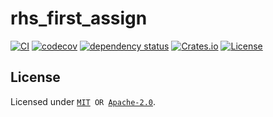 # rhs\_first\_assign

[![CI](https://github.com/qryxip/rhs_first_assign/workflows/CI/badge.svg)](https://github.com/qryxip/rhs_first_assign/actions?workflow=CI)
[![codecov](https://codecov.io/gh/qryxip/rhs_first_assign/branch/master/graph/badge.svg)](https://codecov.io/gh/qryxip/rhs_first_assign/branch/master)
[![dependency status](https://deps.rs/repo/github/qryxip/rhs_first_assign/status.svg)](https://deps.rs/repo/github/qryxip/rhs_first_assign)
[![Crates.io](https://img.shields.io/badge/crates.io-not%20yet-inactive)](https://crates.io)
[![License](https://img.shields.io/badge/license-MIT%20OR%20Apache--2.0-informational)](https://crates.io)

## License

Licensed under <code>[MIT](https://opensource.org/licenses/MIT) OR [Apache-2.0](http://www.apache.org/licenses/LICENSE-2.0)</code>.
